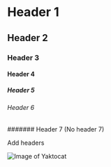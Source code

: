 # Header 1
## Header 2
### Header 3
#### Header 4
##### Header 5
###### Header 6
####### Header 7 (No header 7)

Add headers

![Image of Yaktocat](https://octodex.github.com/images/yaktocat.png)
